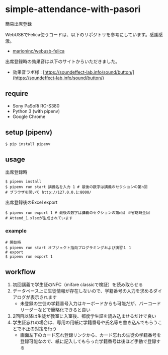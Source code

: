 # simple-attendance-with-pasori
簡易出席登録

WebUSBでFelica使うコードは、以下のリポジトリを参考にしています。感謝感激。

- [marioninc/webusb-felica](https://github.com/marioninc/webusb-felica)

出席登録時の効果音は以下のサイトからいただきました。

- 効果音ラボ様 : [https://soundeffect-lab.info/sound/button/](https://soundeffect-lab.info/sound/button/)


## require

- Sony PaSoRi RC-S380
- Python 3 (with pipenv)
- Google Chrome

## setup (pipenv)

```
$ pip install pipenv
```

## usage

出席登録時

```
$ pipenv install
$ pipenv run start 講義名を入力 1 # 最後の数字は講義のセクションの第n回
# ブラウザを開いて http://127.0.0.1:8000/
```

出席登録後のExcel export

```
$ pipenv run export 1 # 最後の数字は講義のセクションの第n回 ※省略時全回
# Attend_1.xlsxが生成されています
```

### example

```
# 開始時
$ pipenv run start オブジェクト指向プログラミングおよび演習１ 1
# export
$ pipenv run export 1
```

## workflow

1. 初回講義で学生証のNFC（mifare classicで検証）を読み取らせる
1. データベース上に生徒情報が存在しないので、学籍番号の入力を求めるダイアログが表示されます
    - 未登録の生徒の学籍番号入力はキーボードからも可能だが、バーコードリーダーなどで簡略化できると良い
1. 2回目以降は生徒が教室に入室後、都度学生証を読み込ませるだけで良い
1. 学生証忘れの場合は、専用の用紙に学籍番号や氏名等を書き込んでもらうことで不正の対策を行う
    - 画面左下のカード忘れ登録リンクから、カード忘れの生徒の学籍番号を登録可能なので、紙に記入してもらった学籍番号は後ほど手動で登録する
